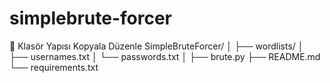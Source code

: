# simplebrute-forcer
📁 Klasör Yapısı
Kopyala
Düzenle
SimpleBruteForcer/
│
├── wordlists/
│   ├── usernames.txt
│   └── passwords.txt
│
├── brute.py
├── README.md
└── requirements.txt

